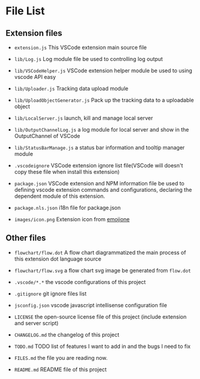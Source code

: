 # File List

## Extension files

- `extension.js` This VSCode extension main source file

- `lib/Log.js` Log module file be used to controlling log output
- `lib/VSCodeHelper.js` VSCode extension helper module be used to using vscode API easy
- `lib/Uploader.js` Tracking data upload module
- `lib/UploadObjectGenerator.js` Pack up the tracking data to a uploadable object
- `lib/LocalServer.js` launch, kill and manage local server
- `lib/OutputChannelLog.js` a log module for local server and show in the OutputChannel of VSCode
- `lib/StatusBarManage.js` a status bar information and tooltip manager module

- `.vscodeignore` VSCode extension ignore list file(VSCode will doesn't copy these file 
when install this extension)

- `package.json` VSCode extension and NPM information file be used to defining 
vscode extension commands and configurations, declaring the dependent module of this extension.
- `package.nls.json` i18n file for package.json

- `images/icon.png` Extension icon from [emojione](http://emojione.com/)

## Other files

- `flowchart/flow.dot` A flow chart diagrammatized the main process of 
this extension dot language source
- `flowchart/flow.svg` a flow chart svg image be generated from `flow.dot`

- `.vscode/*.*` the vscode configurations of this project

- `.gitignore` git ignore files list

- `jsconfig.json` vscode javascript intellisense configuration file

- `LICENSE` the open-source license file of this project
(include extension and server script)

- `CHANGELOG.md` the changelog of this project
- `TODO.md` TODO list of features I want to add in and the bugs I need to fix
- `FILES.md` the file you are reading now.
- `README.md` README file of this project
